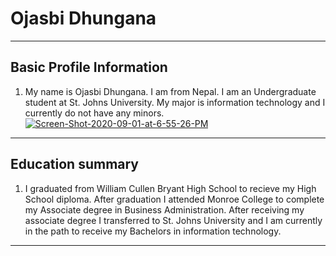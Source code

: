 <h1> Ojasbi Dhungana </h1>
<hr>

<h2> Basic Profile Information </h2>

<ol>
  <li> My name is Ojasbi Dhungana. I am from Nepal. I am an Undergraduate student at St. Johns University.  My major is information technology and I currently do not have any minors. </li>
  <a href="https://ibb.co/M5H73hP"><img src="https://i.ibb.co/5x3Lf9s/Screen-Shot-2020-09-01-at-6-55-26-PM.png" alt="Screen-Shot-2020-09-01-at-6-55-26-PM" border="0"></a>
</ol>  
<hr>

<h2> Education summary </h2>
  
  <ol>
  <li> I graduated from William Cullen Bryant High School to recieve my High School diploma. After graduation I attended Monroe College to complete my Associate degree in Business Administration. After receiving my associate degree I transferred to St. Johns University and I am currently in the path to receive my Bachelors in  information technology. </li>
  </ol>
  <hr>
